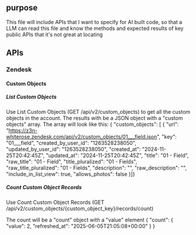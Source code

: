 ## purpose
This file will include APIs that I want to specify for AI built code, so that a LLM can read this file and know the methods and expected results of key public APIs that it's not great at locating

## APIs
### Zendesk
#### Custom Objects
##### List Custom Objects
Use List Custom Objects (GET /api/v2/custom_objects) to get all the custom objects in the account.  The results with be a JSON object with a "custom objects" array.  The array will look like this:
{
  "custom_objects": [
    {
      "url": "https://z3n-whiterose.zendesk.com/api/v2/custom_objects/01___field.json",
      "key": "01___field",
      "created_by_user_id": "1263528238050",
      "updated_by_user_id": "1263528238050",
      "created_at": "2024-11-25T20:42:45Z",
      "updated_at": "2024-11-25T20:42:45Z",
      "title": "01 - Field",
      "raw_title": "01 - Field",
      "title_pluralized": "01 - Fields",
      "raw_title_pluralized": "01 - Fields",
      "description": "",
      "raw_description": "",
      "include_in_list_view": true,
      "allows_photos": false
    }]}

##### Count Custom Object Records
Use Count Custom Object Records (GET /api/v2/custom_objects/{custom_object_key}/records/count) 

The count will be a "count" object with a "value" element
{
  "count": {
    "value": 2,
    "refreshed_at": "2025-06-05T21:05:08+00:00"
  }
}
